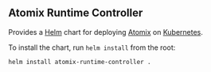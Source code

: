 <!--
SPDX-FileCopyrightText: 2022-present Intel Corporation
SPDX-License-Identifier: Apache-2.0
-->

## Atomix Runtime Controller

Provides a [Helm] chart for deploying [Atomix] on [Kubernetes].

To install the chart, run `helm install` from the root:

```bash
helm install atomix-runtime-controller .
```

[Helm]: https://helm.sh/
[Kubernetes]: https://kubernetes.io
[Atomix]: https://atomix.io

